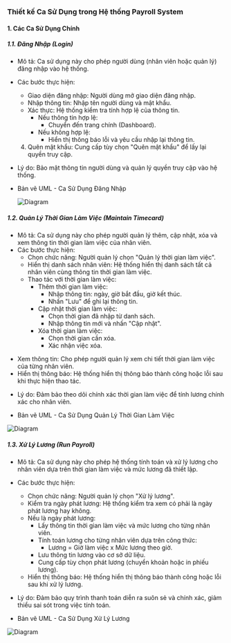 ### Thiết kế Ca Sử Dụng trong Hệ thống Payroll System

#### 1. Các Ca Sử Dụng Chính
##### 1.1. Đăng Nhập (Login)
* Mô tả: Ca sử dụng này cho phép người dùng (nhân viên hoặc quản lý) đăng nhập vào hệ thống.
* Các bước thực hiện:
  - Giao diện đăng nhập: Người dùng mở giao diện đăng nhập.
  - Nhập thông tin: Nhập tên người dùng và mật khẩu.
  - Xác thực: Hệ thống kiểm tra tính hợp lệ của thông tin.
    * Nếu thông tin hợp lệ:
      * Chuyển đến trang chính (Dashboard).
    * Nếu không hợp lệ:
      * Hiển thị thông báo lỗi và yêu cầu nhập lại thông tin.
  4. Quên mật khẩu: Cung cấp tùy chọn "Quên mật khẩu" để lấy lại quyền truy cập.
* Lý do: Bảo mật thông tin người dùng và quản lý quyền truy cập vào hệ thống.

* Bản vẽ UML - Ca Sử Dụng Đăng Nhập
  
  ![Diagram](https://www.planttext.com/api/plantuml/png/UhzxlqDnIM9HIMbk3bTYSab-aK9eSMeH5uXGqBLJqF39Jy_Cq-I2qWgw837VnCmyXO34z5GqSTUY8g1-tzJYOamvj_oYzFmIeAxYulByeXHDBeVKl1IWfG00003__mC0)

##### 1.2. Quản Lý Thời Gian Làm Việc (Maintain Timecard)
* Mô tả: Ca sử dụng này cho phép người quản lý thêm, cập nhật, xóa và xem thông tin thời gian làm việc của nhân viên.
* Các bước thực hiện:
  - Chọn chức năng: Người quản lý chọn "Quản lý thời gian làm việc".
  - Hiển thị danh sách nhân viên: Hệ thống hiển thị danh sách tất cả nhân viên cùng thông tin thời gian làm việc.
  - Thao tác với thời gian làm việc:
    * Thêm thời gian làm việc:
      * Nhập thông tin: ngày, giờ bắt đầu, giờ kết thúc.
      * Nhấn "Lưu" để ghi lại thông tin.
    * Cập nhật thời gian làm việc:
      * Chọn thời gian đã nhập từ danh sách.
      * Nhập thông tin mới và nhấn "Cập nhật".
    * Xóa thời gian làm việc:
      * Chọn thời gian cần xóa.
      * Xác nhận việc xóa.
- Xem thông tin: Cho phép người quản lý xem chi tiết thời gian làm việc của từng nhân viên.
- Hiển thị thông báo: Hệ thống hiển thị thông báo thành công hoặc lỗi sau khi thực hiện thao tác.
* Lý do: Đảm bảo theo dõi chính xác thời gian làm việc để tính lương chính xác cho nhân viên.

* Bản vẽ UML - Ca Sử Dụng Quản Lý Thời Gian Làm Việc

![Diagram](https://www.planttext.com/api/plantuml/png/UhzxlqDnIM9HIMbk3bTYSab-aO9lObvYUceH5vHMqBLJq82m5K8oSrEJ4ujIDBamH1HqGUeSKr88AmejI4ai8S8mbzISL6BKXMMcbYEfSaZDIm7w1W000F__0m00)

##### 1.3. Xử Lý Lương (Run Payroll)
* Mô tả: Ca sử dụng này cho phép hệ thống tính toán và xử lý lương cho nhân viên dựa trên thời gian làm việc và mức lương đã thiết lập.
* Các bước thực hiện:
  - Chọn chức năng: Người quản lý chọn "Xử lý lương".
  - Kiểm tra ngày phát lương: Hệ thống kiểm tra xem có phải là ngày phát lương hay không.
  - Nếu là ngày phát lương:
    * Lấy thông tin thời gian làm việc và mức lương cho từng nhân viên.
    * Tính toán lương cho từng nhân viên dựa trên công thức:
      * Lương = Giờ làm việc x Mức lương theo giờ.
    * Lưu thông tin lương vào cơ sở dữ liệu.
    * Cung cấp tùy chọn phát lương (chuyển khoản hoặc in phiếu lương).
  - Hiển thị thông báo: Hệ thống hiển thị thông báo thành công hoặc lỗi sau khi xử lý lương.
* Lý do: Đảm bảo quy trình thanh toán diễn ra suôn sẻ và chính xác, giảm thiểu sai sót trong việc tính toán.

* Bản vẽ UML - Ca Sử Dụng Xử Lý Lương

![Diagram](https://www.planttext.com/api/plantuml/png/UhzxlqDnIM9HIMbk3bTYSab-aO9lObvYUceH5vHMqBLJq0WgpLC8IAmioi_9qUH2uIdeWkITCrAJiq5YAOcLs1KavYINvYIMf2e49-Oa5c5Nv99PN5AKcLGAL1K0CiSXDIy5w2u00000__y30000)
  
